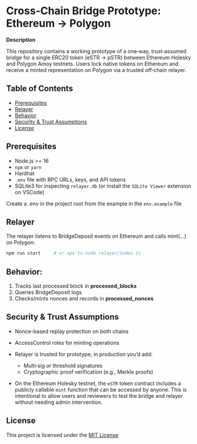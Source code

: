 # Cross‑Chain Bridge Prototype: Ethereum → Polygon

**Description**

This repository contains a working prototype of a one‑way, trust‑assumed bridge for a single ERC20 token (eSTR → pSTR) between Ethereum Holesky and Polygon Amoy testnets. Users lock native tokens on Ethereum and receive a minted representation on Polygon via a trusted off‑chain relayer.

## Table of Contents
- [Prerequisites](#prerequisites)
- [Relayer](#relayer)
- [Behavior](#behavior)
- [Security & Trust Assumptions](#security-&-trust-assumptions)
- [License](#license)

## Prerequisites

- Node.js >= 16  
- `npm` or `yarn`  
- Hardhat  
- `.env` file with RPC URLs, keys, and API tokens  
- SQLite3 for inspecting `relayer.db` (or install the `SQLite Viewer` extension on VSCode)

Create a .env in the project root from the example in the `env.example` file

## Relayer
The relayer listens to BridgeDeposit events on Ethereum and calls mint(...) on Polygon:
```bash
npm run start     # or npx ts-node relayer/index.ts
```

## Behavior:
1. Tracks last processed block in **processed_blocks**
2. Queries BridgeDeposit logs
3. Checks/mints nonces and records in **processed_nonces**

## Security & Trust Assumptions
* Nonce-based replay protection on both chains
* AccessControl roles for minting operations
* Relayer is trusted for prototype; in production you’d add:
    * Multi‑sig or threshold signatures
    * Cryptographic proof verification (e.g., Merkle proofs)

* On the Ethereum Holesky testnet, the `eSTR` token contract includes a publicly callable `mint` function that can be accessed by anyone. This is intentional to allow users and reviewers to test the bridge and relayer without needing admin intervention.


## License
This project is licensed under the [MIT License](./LICENSE)